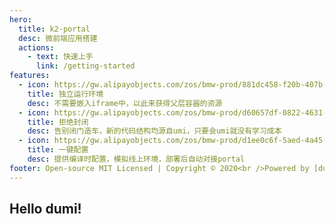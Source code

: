 ```yaml
---
hero:
  title: k2-portal
  desc: 微前端应用搭建
  actions:
    - text: 快速上手
      link: /getting-started
features:
  - icon: https://gw.alipayobjects.com/zos/bmw-prod/881dc458-f20b-407b-947a-95104b5ec82b/k79dm8ih_w144_h144.png
    title: 独立运行环境
    desc: 不需要嵌入iframe中，以此来获得父层容器的资源
  - icon: https://gw.alipayobjects.com/zos/bmw-prod/d60657df-0822-4631-9d7c-e7a869c2f21c/k79dmz3q_w126_h126.png
    title: 拒绝封闭
    desc: 告别闭门造车，新的代码结构均源自umi，只要会umi就没有学习成本
  - icon: https://gw.alipayobjects.com/zos/bmw-prod/d1ee0c6f-5aed-4a45-a507-339a4bfe076c/k7bjsocq_w144_h144.png
    title: 一键配置
    desc: 提供编译时配置，模拟线上环境，部署后自动对接portal
footer: Open-source MIT Licensed | Copyright © 2020<br />Powered by [dumi](https://d.umijs.org)
---
```


## Hello dumi!
